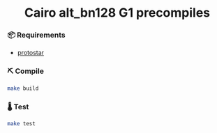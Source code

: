 <div align="center">
  <h1 align="center">Cairo alt_bn128 G1 precompiles</h1>
</div>

### 📦 Requirements

- [protostar](https://github.com/software-mansion/protostar)

### ⛏️ Compile

```bash
make build
```

### 🌡️ Test

```bash
make test
```
